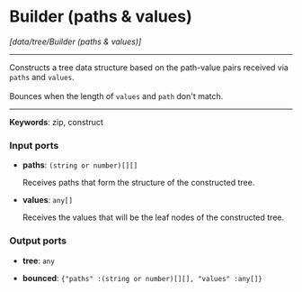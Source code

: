 # Builder (paths & values)

_[data/tree/Builder (paths & values)]_

---

Constructs a tree data structure based on the path-value pairs received via `paths` and `values`.<br>
<br>
Bounces when the length of `values` and `path` don't match.<br>

---

__Keywords__: zip, construct

### Input ports

* __paths__: ` (string or number)[][] `


    Receives paths that form the structure of the constructed tree.<br>


* __values__: ` any[] `


    Receives the values that will be the leaf nodes of the constructed tree.<br>

### Output ports

* __tree__: ` any `


* __bounced__: ` {"paths" :(string or number)[][], "values" :any[]} `

